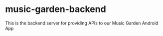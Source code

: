 # music-garden-backend
This is the backend server for providing APIs to our Music Garden Android App
